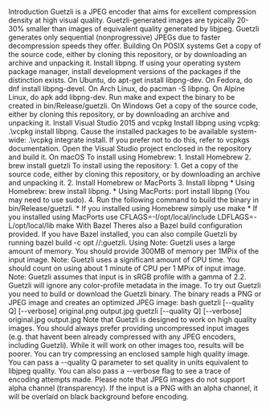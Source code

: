 Introduction Guetzli is a JPEG encoder that aims for excellent compression density at high visual quality. Guetzli-generated images are typically 20-30% smaller than images of equivalent quality generated by libjpeg. Guetzli generates only sequential (nonprogressive) JPEGs due to faster decompression speeds they offer. Building On POSIX systems Get a copy of the source code, either by cloning this repository, or by downloading an archive and unpacking it. Install libpng. If using your operating system package manager, install development versions of the packages if the distinction exists. On Ubuntu, do apt-get install libpng-dev. On Fedora, do dnf install libpng-devel. On Arch Linux, do pacman -S libpng. On Alpine Linux, do apk add libpng-dev. Run make and expect the binary to be created in bin/Release/guetzli. On Windows Get a copy of the source code, either by cloning this repository, or by downloading an archive and unpacking it. Install Visual Studio 2015 and vcpkg Install libpng using vcpkg: .\vcpkg install libpng. Cause the installed packages to be available system-wide: .\vcpkg integrate install. If you prefer not to do this, refer to vcpkgs documentation. Open the Visual Studio project enclosed in the repository and build it. On macOS To install using Homebrew: 1. Install Homebrew 2. brew install guetzli To install using the repository: 1. Get a copy of the source code, either by cloning this repository, or by downloading an archive and unpacking it. 2. Install Homebrew or MacPorts 3. Install libpng * Using Homebrew: brew install libpng. * Using MacPorts: port install libpng (You may need to use sudo). 4. Run the following command to build the binary in bin/Release/guetzli. * If you installed using Homebrew simply use make * If you installed using MacPorts use CFLAGS=-I/opt/local/include LDFLAGS=-L/opt/local/lib make With Bazel Theres also a Bazel build configuration provided. If you have Bazel installed, you can also compile Guetzli by running bazel build -c opt //:guetzli. Using Note: Guetzli uses a large amount of memory. You should provide 300MB of memory per 1MPix of the input image. Note: Guetzli uses a significant amount of CPU time. You should count on using about 1 minute of CPU per 1 MPix of input image. Note: Guetzli assumes that input is in sRGB profile with a gamma of 2.2. Guetzli will ignore any color-profile metadata in the image. To try out Guetzli you need to build or download the Guetzli binary. The binary reads a PNG or JPEG image and creates an optimized JPEG image: bash guetzli [--quality Q] [--verbose] original.png output.jpg guetzli [--quality Q] [--verbose] original.jpg output.jpg Note that Guetzli is designed to work on high quality images. You should always prefer providing uncompressed input images (e.g. that havent been already compressed with any JPEG encoders, including Guetzli). While it will work on other images too, results will be poorer. You can try compressing an enclosed sample high quality image. You can pass a --quality Q parameter to set quality in units equivalent to libjpeg quality. You can also pass a --verbose flag to see a trace of encoding attempts made. Please note that JPEG images do not support alpha channel (transparency). If the input is a PNG with an alpha channel, it will be overlaid on black background before encoding.
